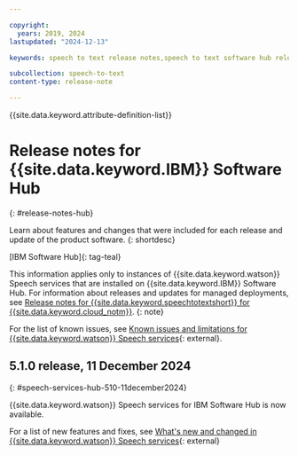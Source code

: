 ```yaml
---

copyright:
  years: 2019, 2024
lastupdated: "2024-12-13"

keywords: speech to text release notes,speech to text software hub release notes

subcollection: speech-to-text
content-type: release-note

---
```


{{site.data.keyword.attribute-definition-list}}

# Release notes for {{site.data.keyword.IBM}} Software Hub
{: #release-notes-hub}

Learn about features and changes that were included for each release and update of the product software.
{: shortdesc}

[IBM Software Hub]{: tag-teal}

This information applies only to instances of {{site.data.keyword.watson}} Speech services that are installed on {{site.data.keyword.IBM}} Software Hub. For information about releases and updates for managed deployments, see [Release notes for {{site.data.keyword.speechtotextshort}} for {{site.data.keyword.cloud_notm}}](/docs/speech-to-text?topic=speech-to-text-release-notes).
{: note}

For the list of known issues, see [Known issues and limitations for {{site.data.keyword.watson}} Speech services](https://www.ibm.com/docs/en/software-hub/5.1.x?topic=issues-watson-speech-services){: external}.

## 5.1.0 release, 11 December 2024
{: #speech-services-hub-510-11december2024}

{{site.data.keyword.watson}} Speech services for IBM Software Hub is now available.

For a list of new features and fixes, see [What's new and changed in {{site.data.keyword.watson}} Speech services](https://www.ibm.com/docs/en/software-hub/5.1.x?topic=new-watson-speech-services){: external}
